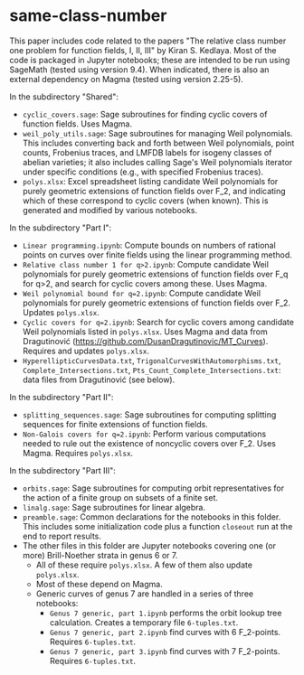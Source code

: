 # same-class-number

This paper includes code related to the papers "The relative class number one problem for function fields, I, II, III" by Kiran S. Kedlaya. Most of the code is packaged in Jupyter notebooks; these are intended to be run using SageMath (tested using version 9.4). When indicated, there is also an external dependency on Magma (tested using version 2.25-5).

In the subdirectory "Shared":

- `cyclic_covers.sage`: Sage subroutines for finding cyclic covers of function fields. Uses Magma.
- `weil_poly_utils.sage`: Sage subroutines for managing Weil polynomials. This includes converting back and forth between Weil polynomials, point counts, Frobenius traces, and LMFDB labels for isogeny classes of abelian varieties; it also includes calling Sage's Weil polynomials iterator under specific conditions (e.g., with specified Frobenius traces).
- `polys.xlsx`: Excel spreadsheet listing candidate Weil polynomials for purely geometric extensions of function fields over F_2, and indicating which of these correspond to cyclic covers (when known). This is generated and modified by various notebooks.

In the subdirectory "Part I":

- `Linear programming.ipynb`: Compute bounds on numbers of rational points on curves over finite fields using the linear programming method.
- `Relative class number 1 for q>2.ipynb`: Compute candidate Weil polynomials for purely geometric extensions of function fields over F_q for q>2, and search for cyclic covers among these. Uses Magma.
- `Weil polynomial bound for q=2.ipynb`: Compute candidate Weil polynomials for purely geometric extensions of function fields over F_2. Updates `polys.xlsx`.
- `Cyclic covers for q=2.ipynb`: Search for cyclic covers among candidate Weil polynomials listed in `polys.xlsx`. Uses Magma and data from Dragutinović (https://github.com/DusanDragutinovic/MT_Curves). Requires and updates `polys.xlsx`.
- `HyperellipticCurvesData.txt`, `TrigonalCurvesWithAutomorphisms.txt`, `Complete_Intersections.txt`, `Pts_Count_Complete_Intersections.txt`: data files from Dragutinović (see below).

In the subdirectory "Part II":

- `splitting_sequences.sage`: Sage subroutines for computing splitting sequences for finite extensions of function fields.
- `Non-Galois covers for q=2.ipynb`: Perform various computations needed to rule out the existence of noncyclic covers over F_2. Uses Magma. Requires `polys.xlsx`. 
 
In the subdirectory "Part III":

- `orbits.sage`: Sage subroutines for computing orbit representatives for the action of a finite group on subsets of a finite set.
- `linalg.sage`: Sage subroutines for linear algebra.
- `preamble.sage`: Common declarations for the notebooks in this folder. This includes some initialization code   plus a function `closeout` run at the end to report results.
- The other files in this folder are Jupyter notebooks covering one (or more) Brill-Noether strata in genus 6 or 7.
  - All of these require `polys.xlsx`. A few of them also update `polys.xlsx`.
  - Most of these depend on Magma.
  - Generic curves of genus 7 are handled in a series of three notebooks:
     - `Genus 7 generic, part 1.ipynb` performs the orbit lookup tree calculation. Creates a temporary file `6-tuples.txt`.
     - `Genus 7 generic, part 2.ipynb` find curves with 6 F_2-points. Requires `6-tuples.txt`.
     - `Genus 7 generic, part 3.ipynb` find curves with 7 F_2-points. Requires `6-tuples.txt`.

